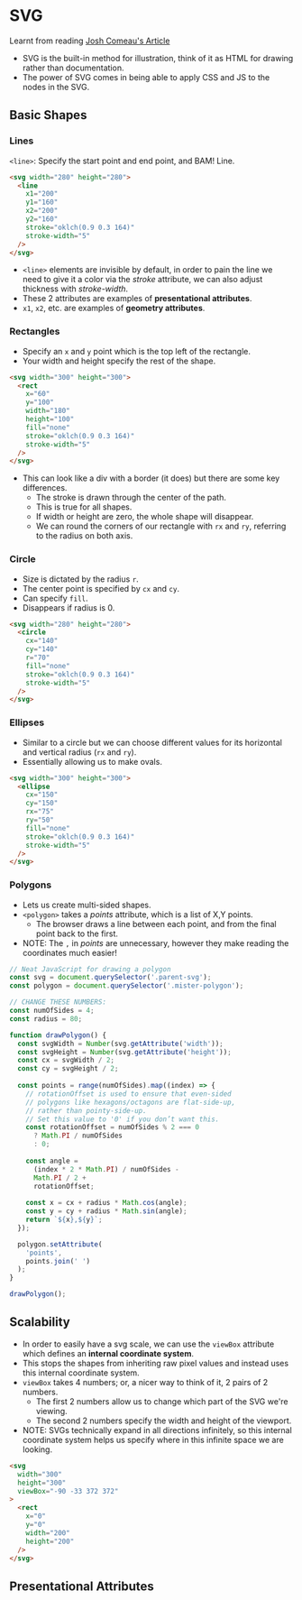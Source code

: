 # SVG

Learnt from reading [Josh Comeau's Article](https://www.joshwcomeau.com/svg/friendly-introduction-to-svg/)

- SVG is the built-in method for illustration, think of it as HTML for drawing rather than documentation.
- The power of SVG comes in being able to apply CSS and JS to the nodes in the SVG.

## Basic Shapes

### Lines

`<line>`: Specify the start point and end point, and BAM! Line.

```html 
<svg width="280" height="280">
  <line
    x1="200"
    y1="160"
    x2="200"
    y2="160"
    stroke="oklch(0.9 0.3 164)"
    stroke-width="5"
  />
</svg>
```

 
- `<line>` elements are invisible by default, in order to pain the line we need to give it a color via the *stroke* attribute, we can also adjust thickness with *stroke-width*.
- These 2 attributes are examples of **presentational attributes**.
- `x1`, `x2`, etc. are examples of **geometry attributes**.

### Rectangles

- Specify an `x` and `y` point which is the top left of the rectangle.
- Your width and height specify the rest of the shape.

```html 
<svg width="300" height="300">
  <rect
    x="60"
    y="100"
    width="180"
    height="100"
    fill="none"
    stroke="oklch(0.9 0.3 164)"
    stroke-width="5"
  />
</svg>
```

- This can look like a div with a border (it does) but there are some key differences.
  - The stroke is drawn through the center of the path.
  - This is true for all shapes.
  - If width or height are zero, the whole shape will disappear.
  - We can round the corners of our rectangle with `rx` and `ry`, referring to the radius on both axis.

### Circle

- Size is dictated by the radius `r`.
- The center point is specified by `cx` and `cy`.
- Can specify `fill`.
- Disappears if radius is 0.

```html 
<svg width="280" height="280">
  <circle
    cx="140"
    cy="140"
    r="70"
    fill="none"
    stroke="oklch(0.9 0.3 164)"
    stroke-width="5"
  />
</svg>
```

### Ellipses

- Similar to a circle but we can choose different values for its horizontal and vertical radius (`rx` and `ry`).
- Essentially allowing us to make ovals.

```html
<svg width="300" height="300">
  <ellipse
    cx="150"
    cy="150"
    rx="75"
    ry="50"
    fill="none"
    stroke="oklch(0.9 0.3 164)"
    stroke-width="5"
  />
</svg>
```


### Polygons

- Lets us create multi-sided shapes.
- `<polygon>` takes a *points* attribute, which is a list of X,Y points.
  - The browser draws a line between each point, and from the final point back to the first.
- NOTE: The `,` in *points* are unnecessary, however they make reading the coordinates much easier!

```js 
// Neat JavaScript for drawing a polygon
const svg = document.querySelector('.parent-svg');
const polygon = document.querySelector('.mister-polygon');

// CHANGE THESE NUMBERS:
const numOfSides = 4;
const radius = 80;

function drawPolygon() {
  const svgWidth = Number(svg.getAttribute('width'));
  const svgHeight = Number(svg.getAttribute('height'));
  const cx = svgWidth / 2;
  const cy = svgHeight / 2;
  
  const points = range(numOfSides).map((index) => {
    // rotationOffset is used to ensure that even-sided
    // polygons like hexagons/octagons are flat-side-up,
    // rather than pointy-side-up.
    // Set this value to '0' if you don’t want this.
    const rotationOffset = numOfSides % 2 === 0
      ? Math.PI / numOfSides
      : 0;
    
    const angle =
      (index * 2 * Math.PI) / numOfSides -
      Math.PI / 2 +
      rotationOffset;
    
    const x = cx + radius * Math.cos(angle);
    const y = cy + radius * Math.sin(angle);
    return `${x},${y}`;
  });

  polygon.setAttribute(
    'points',
    points.join(' ')
  );
}

drawPolygon();
```

## Scalability

- In order to easily have a svg scale, we can use the `viewBox` attribute which defines an **internal coordinate system**.
- This stops the shapes from inheriting raw pixel values and instead uses this internal coordinate system.
- `viewBox` takes 4 numbers; or, a nicer way to think of it, 2 pairs of 2 numbers.
  - The first 2 numbers allow us to change which part of the SVG we're viewing.
  - The second 2 numbers specify the width and height of the viewport.
- NOTE: SVGs technically expand in all directions infinitely, so this internal coordinate system helps us specify where in this infinite space we are looking.

```html
<svg
  width="300"
  height="300"
  viewBox="-90 -33 372 372"
>
  <rect
    x="0"
    y="0"
    width="200"
    height="200"
  />
</svg>
```

## Presentational Attributes
